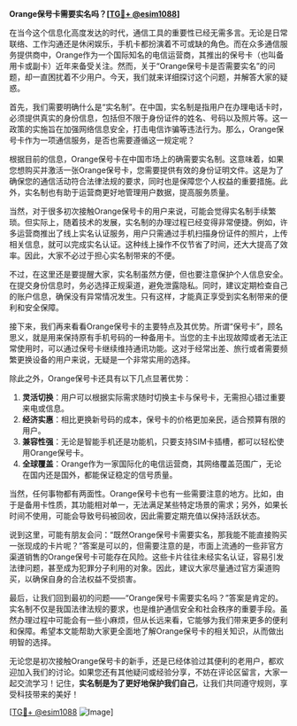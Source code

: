 **Orange保号卡需要实名吗？[[TG💪+ @esim1088](https://t.me/s/esim1088)]**

在当今这个信息化高度发达的时代，通信工具的重要性已经无需多言。无论是日常联络、工作沟通还是休闲娱乐，手机卡都扮演着不可或缺的角色。而在众多通信服务提供商中，Orange作为一个国际知名的电信运营商，其推出的保号卡（也叫备用卡或副卡）近年来备受关注。然而，关于“Orange保号卡是否需要实名”的问题，却一直困扰着不少用户。今天，我们就来详细探讨这个问题，并解答大家的疑惑。

首先，我们需要明确什么是“实名制”。在中国，实名制是指用户在办理电话卡时，必须提供真实的身份信息，包括但不限于身份证件的姓名、号码以及照片等。这一政策的实施旨在加强网络信息安全，打击电信诈骗等违法行为。那么，Orange保号卡作为一项通信服务，是否也需要遵循这一规定呢？

根据目前的信息，Orange保号卡在中国市场上的确需要实名制。这意味着，如果您想购买并激活一张Orange保号卡，您需要提供有效的身份证明文件。这是为了确保您的通信活动符合法律法规的要求，同时也是保障您个人权益的重要措施。此外，实名制也有助于运营商更好地管理用户数据，提高服务质量。

当然，对于很多初次接触Orange保号卡的用户来说，可能会觉得实名制手续繁琐。但实际上，随着技术的发展，实名制的办理过程已经变得非常便捷。例如，许多运营商推出了线上实名认证服务，用户只需通过手机扫描身份证件的照片，上传相关信息，就可以完成实名认证。这种线上操作不仅节省了时间，还大大提高了效率。因此，大家不必过于担心实名制带来的不便。

不过，在这里还是要提醒大家，实名制虽然方便，但也要注意保护个人信息安全。在提交身份信息时，务必选择正规渠道，避免泄露隐私。同时，建议定期检查自己的账户信息，确保没有异常情况发生。只有这样，才能真正享受到实名制带来的便利和安全保障。

接下来，我们再来看看Orange保号卡的主要特点及其优势。所谓“保号卡”，顾名思义，就是用来保持原有手机号码的一种备用卡。当您的主卡出现故障或者无法正常使用时，可以通过保号卡继续维持通讯功能。这对于经常出差、旅行或者需要频繁更换设备的用户来说，无疑是一个非常实用的选择。

除此之外，Orange保号卡还具有以下几点显著优势：

1. **灵活切换**：用户可以根据实际需求随时切换主卡与保号卡，无需担心错过重要来电或信息。
2. **经济实惠**：相比更换新号码的成本，保号卡的价格更加亲民，适合预算有限的用户。
3. **兼容性强**：无论是智能手机还是功能机，只要支持SIM卡插槽，都可以轻松使用Orange保号卡。
4. **全球覆盖**：Orange作为一家国际化的电信运营商，其网络覆盖范围广，无论在国内还是国外，都能保证稳定的信号质量。

当然，任何事物都有两面性。Orange保号卡也有一些需要注意的地方。比如，由于是备用卡性质，其功能相对单一，无法满足某些特定场景的需求；另外，如果长时间不使用，可能会导致号码被回收，因此需要定期充值以保持活跃状态。

说到这里，可能有朋友会问：“既然Orange保号卡需要实名，那我能不能直接购买一张现成的卡片呢？”答案是可以的，但需要注意的是，市面上流通的一些非官方渠道销售的Orange保号卡可能存在风险。这些卡片往往未经实名认证，容易引发法律问题，甚至成为犯罪分子利用的对象。因此，建议大家尽量通过官方渠道购买，以确保自身的合法权益不受损害。

最后，让我们回到最初的问题——“Orange保号卡需要实名吗？”答案是肯定的。实名制不仅是我国法律法规的要求，也是维护通信安全和社会秩序的重要手段。虽然办理过程中可能会有一些小麻烦，但从长远来看，它能够为我们带来更多的便利和保障。希望本文能帮助大家更全面地了解Orange保号卡的相关知识，从而做出明智的选择。

无论您是初次接触Orange保号卡的新手，还是已经体验过其便利的老用户，都欢迎加入我们的讨论。如果您还有其他疑问或经验分享，不妨在评论区留言，大家一起交流学习！记住，**实名制是为了更好地保护我们自己**，让我们共同遵守规则，享受科技带来的美好！

[[TG💪+ @esim1088](https://t.me/s/esim1088) ![Image](https://i.postimg.cc/4NQfJmqS/Snipaste-2025-05-13-00-14-12.png)]